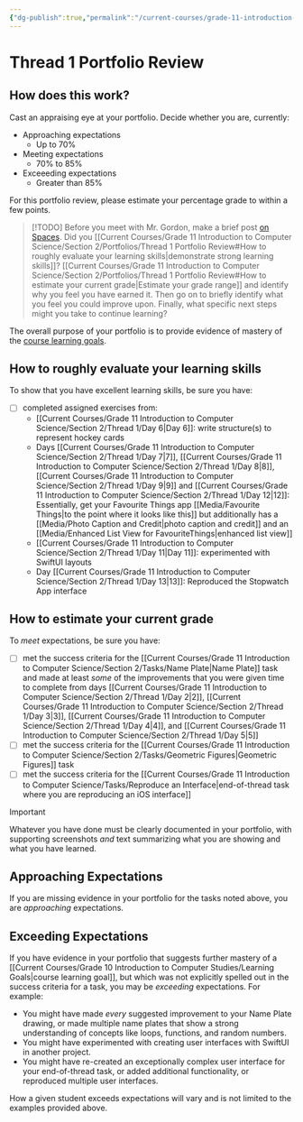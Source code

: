 ```yaml
---
{"dg-publish":true,"permalink":"/current-courses/grade-11-introduction-to-computer-science/section-2/portfolios/thread-1-portfolio-review/","dgHomeLink":false}
---
```



# Thread 1 Portfolio Review
## How does this work?
Cast an appraising eye at your portfolio.  Decide whether you are, currently:

- Approaching expectations
	- Up to 70%
- Meeting expectations
	- 70% to 85%
- Exceeeding expectations
	- Greater than 85%

For this portfolio review, please estimate your percentage grade to within a few points.

> [!TODO]
> Before you meet with Mr. Gordon, make a brief post [on Spaces](https://ca.spacesedu.com/). Did you [[Current Courses/Grade 11 Introduction to Computer Science/Section 2/Portfolios/Thread 1 Portfolio Review#How to roughly evaluate your learning skills|demonstrate strong learning skills]]? [[Current Courses/Grade 11 Introduction to Computer Science/Section 2/Portfolios/Thread 1 Portfolio Review#How to estimate your current grade|Estimate your grade range]] and identify why you feel you have earned it. Then go on to briefly identify what you feel you could improve upon. Finally, what specific next steps might you take to continue learning?

The overall purpose of your portfolio is to provide evidence of mastery of the [course learning goals](https://www.russellgordon.ca/cs/learning-goals/learning-goals-for-grade-11/).

## How to roughly evaluate your learning skills

To show that you have excellent learning skills, be sure you have:
- [ ] completed assigned exercises from:
	- [[Current Courses/Grade 11 Introduction to Computer Science/Section 2/Thread 1/Day 6|Day 6]]: write structure(s) to represent hockey cards
	- Days [[Current Courses/Grade 11 Introduction to Computer Science/Section 2/Thread 1/Day 7|7]], [[Current Courses/Grade 11 Introduction to Computer Science/Section 2/Thread 1/Day 8|8]],  [[Current Courses/Grade 11 Introduction to Computer Science/Section 2/Thread 1/Day 9|9]] and [[Current Courses/Grade 11 Introduction to Computer Science/Section 2/Thread 1/Day 12|12]]: Essentially, get your Favourite Things app [[Media/Favourite Things|to the point where it looks like this]]  but additionally has a [[Media/Photo Caption and Credit|photo caption and credit]] and an [[Media/Enhanced List View for FavouriteThings|enhanced list view]]
	- [[Current Courses/Grade 11 Introduction to Computer Science/Section 2/Thread 1/Day 11|Day 11]]: experimented with SwiftUI layouts
	- Day [[Current Courses/Grade 11 Introduction to Computer Science/Section 2/Thread 1/Day 13|13]]: Reproduced the Stopwatch App interface

## How to estimate your current grade

To *meet* expectations, be sure you have:
- [ ] met the success criteria for the [[Current Courses/Grade 11 Introduction to Computer Science/Section 2/Tasks/Name Plate|Name Plate]] task and made at least *some* of the improvements that you were given time to complete from days [[Current Courses/Grade 11 Introduction to Computer Science/Section 2/Thread 1/Day 2|2]], [[Current Courses/Grade 11 Introduction to Computer Science/Section 2/Thread 1/Day 3|3]],  [[Current Courses/Grade 11 Introduction to Computer Science/Section 2/Thread 1/Day 4|4]], and [[Current Courses/Grade 11 Introduction to Computer Science/Section 2/Thread 1/Day 5|5]]
- [ ] met the success criteria for the [[Current Courses/Grade 11 Introduction to Computer Science/Section 2/Tasks/Geometric Figures|Geometric Figures]] task
- [ ] met the success criteria for the [[Current Courses/Grade 11 Introduction to Computer Science/Tasks/Reproduce an Interface|end-of-thread task where you are reproducing an iOS interface]]

> [!IMPORTANT]
> Whatever you have done must be clearly documented in your portfolio, with supporting screenshots *and* text summarizing what you are showing and what you have learned.

## Approaching Expectations

If you are missing evidence in your portfolio for the tasks noted above, you are *approaching* expectations.

## Exceeding Expectations

If you have evidence in your portfolio that suggests further mastery of a [[Current Courses/Grade 10 Introduction to Computer Studies/Learning Goals|course learning goal]], but which was not explicitly spelled out in the success criteria for a task, you may be *exceeding* expectations. For example:

- You might have made *every* suggested improvement to your Name Plate drawing, or made multiple name plates that show a strong understanding of concepts like loops, functions, and random numbers.
- You might have experimented with creating user interfaces with SwiftUI in another project.
- You might have re-created an exceptionally complex user interface for your end-of-thread task, or added additional functionality, or reproduced multiple user interfaces.

How a given student exceeds expectations will vary and is not limited to the examples provided above.
